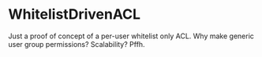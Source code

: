 # WhitelistDrivenACL
Just a proof of concept of a per-user whitelist only ACL. Why make generic user group permissions? Scalability? Pffh.
